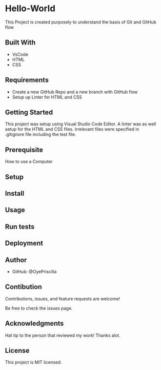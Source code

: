 # Hello-World
This Project is created purposely to understand the basis of Git and GitHub flow

## Built With
* VsCode
* HTML
* CSS

## Requirements
* Create a new GitHub Repo and a new branch with GitHub flow
*  Setup up Linter for HTML and CSS

## Getting Started
This project was setup using Visual Studio Code Editor. A linter was as well setup for the HTML and CSS files.
Irrelevant files were specified in .gitignore file including the test file.

## Prerequisite
How to use a Computer

## Setup

## Install

## Usage

## Run tests

## Deployment

## Author
* GitHub: @OyePriscilla

## Contibution
Contributions, issues, and feature requests are welcome!

Be free to check the issues page.

## Acknowledgments
Hat tip to the person that reviewed my work! Thanks alot.

## License
This project is MIT licensed.
